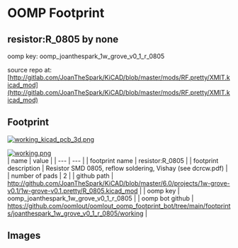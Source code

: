 # OOMP Footprint  
## resistor:R_0805  by none  
  
oomp key: oomp_joanthespark_1w_grove_v0_1_r_0805  
  
source repo at: [http://gitlab.com/JoanTheSpark/KiCAD/blob/master/mods/RF.pretty/XMIT.kicad_mod](http://gitlab.com/JoanTheSpark/KiCAD/blob/master/mods/RF.pretty/XMIT.kicad_mod)  
## Footprint  
  
[![working_kicad_pcb_3d.png](working_kicad_pcb_3d_600.png)](working_kicad_pcb_3d.png)  
  
[![working.png](working_600.png)](working.png)  
| name | value | 
| --- | --- | 
| footprint name | resistor:R_0805 | 
| footprint description | Resistor SMD 0805, reflow soldering, Vishay (see dcrcw.pdf) | 
| number of pads | 2 | 
| github path | http://github.com/JoanTheSpark/KiCAD/blob/master/6.0/projects/1w-grove-v0.1/1w-grove-v0.1.pretty/R_0805.kicad_mod | 
| oomp key | oomp_joanthespark_1w_grove_v0_1_r_0805 | 
| oomp bot github | https://github.com/oomlout/oomlout_oomp_footprint_bot/tree/main/footprints/joanthespark_1w_grove_v0_1_r_0805/working | 
## Images  
